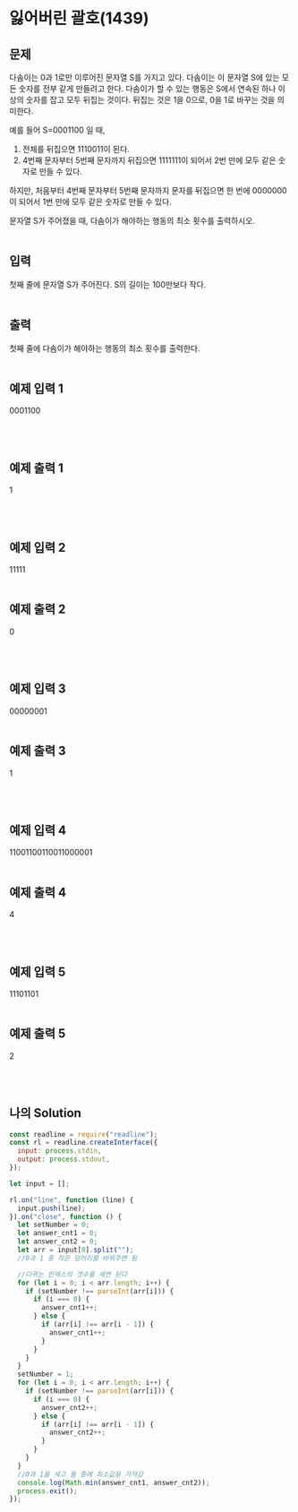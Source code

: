 # 잃어버린 괄호(1439)

## 문제
다솜이는 0과 1로만 이루어진 문자열 S를 가지고 있다. 다솜이는 이 문자열 S에 있는 모든 숫자를 전부 같게 만들려고 한다. 다솜이가 할 수 있는 행동은 S에서 연속된 하나 이상의 숫자를 잡고 모두 뒤집는 것이다. 뒤집는 것은 1을 0으로, 0을 1로 바꾸는 것을 의미한다.

예를 들어 S=0001100 일 때,

1. 전체를 뒤집으면 1110011이 된다.
2. 4번째 문자부터 5번째 문자까지 뒤집으면 1111111이 되어서 2번 만에 모두 같은 숫자로 만들 수 있다.


하지만, 처음부터 4번째 문자부터 5번째 문자까지 문자를 뒤집으면 한 번에 0000000이 되어서 1번 만에 모두 같은 숫자로 만들 수 있다.

문자열 S가 주어졌을 때, 다솜이가 해야하는 행동의 최소 횟수를 출력하시오.
<br/>
<br/>

## 입력
첫째 줄에 문자열 S가 주어진다. S의 길이는 100만보다 작다.
<br/>
<br/>

## 출력
첫째 줄에 다솜이가 해야하는 행동의 최소 횟수를 출력한다.
<br/>
<br/>

## 예제 입력 1
0001100

<br/>
<br/>

## 예제 출력 1
1

<br/>
<br/>

## 예제 입력 2
11111
<br/>
<br/>

## 예제 출력 2
0

<br/>
<br/>

## 예제 입력 3
00000001
<br/>
<br/>

## 예제 출력 3
1

<br/>
<br/>

## 예제 입력 4
11001100110011000001
<br/>
<br/>

## 예제 출력 4
4

<br/>
<br/>

## 예제 입력 5
11101101
<br/>
<br/>

## 예제 출력 5
2

<br/>
<br/>

## 나의 Solution

```javascript
const readline = require("readline");
const rl = readline.createInterface({
  input: process.stdin,
  output: process.stdout,
});

let input = [];

rl.on("line", function (line) {
  input.push(line);
}).on("close", function () {
  let setNumber = 0;
  let answer_cnt1 = 0;
  let answer_cnt2 = 0;
  let arr = input[0].split("");
  //0과 1 중 작은 덩어리를 바꿔주면 됨

  //다뀌는 인덱스의 갯수를 세면 된다
  for (let i = 0; i < arr.length; i++) {
    if (setNumber !== parseInt(arr[i])) {
      if (i === 0) {
        answer_cnt1++;
      } else {
        if (arr[i] !== arr[i - 1]) {
          answer_cnt1++;
        }
      }
    }
  }
  setNumber = 1;
  for (let i = 0; i < arr.length; i++) {
    if (setNumber !== parseInt(arr[i])) {
      if (i === 0) {
        answer_cnt2++;
      } else {
        if (arr[i] !== arr[i - 1]) {
          answer_cnt2++;
        }
      }
    }
  }
  //0과 1을 세고 둘 중에 최소값을 가져감 
  console.log(Math.min(answer_cnt1, answer_cnt2));
  process.exit();
});
```